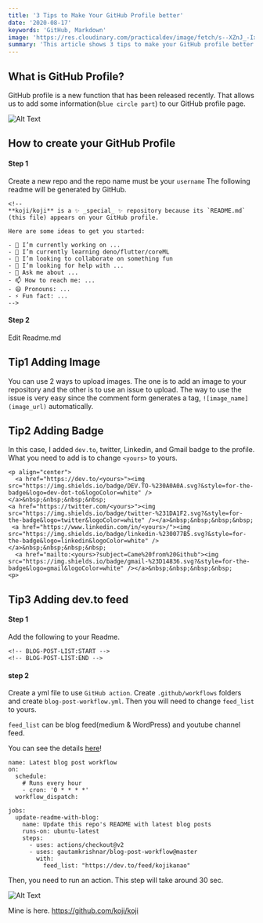 ```yaml
---
title: '3 Tips to Make Your GitHub Profile better'
date: '2020-08-17'
keywords: 'GitHub, Markdown'
image: 'https://res.cloudinary.com/practicaldev/image/fetch/s--XZnJ_-Ix--/c_imagga_scale,f_auto,fl_progressive,h_420,q_auto,w_1000/https://dev-to-uploads.s3.amazonaws.com/i/vry0m1ca4jm4n44mi8r4.jpg'
summary: 'This article shows 3 tips to make your GitHub profile better.'
---
```


## What is GitHub Profile?

GitHub profile is a new function that has been released recently. That allows us to add some information(`blue circle part`) to our GitHub profile page.

![Alt Text](https://dev-to-uploads.s3.amazonaws.com/i/w0weflex5f6wynhh8okf.png)

## How to create your GitHub Profile

#### Step 1

Create a new repo and the repo name must be your `username`
The following readme will be generated by GitHub.

```
<!--
**koji/koji** is a ✨ _special_ ✨ repository because its `README.md` (this file) appears on your GitHub profile.

Here are some ideas to get you started:

- 🔭 I’m currently working on ...
- 🌱 I’m currently learning deno/flutter/coreML
- 👯 I’m looking to collaborate on something fun
- 🤔 I’m looking for help with ...
- 💬 Ask me about ...
- 📫 How to reach me: ...
- 😄 Pronouns: ...
- ⚡ Fun fact: ...
-->
```

#### Step 2

Edit Readme.md

## Tip1 Adding Image

You can use 2 ways to upload images.
The one is to add an image to your repository and the other is to use an issue to upload. The way to use the issue is very easy since the comment form generates a tag, `![image_name](image_url)` automatically.

## Tip2 Adding Badge

In this case, I added `dev.to`, twitter, Linkedin, and Gmail badge to the profile.
What you need to add is to change `<yours>` to yours.

```
<p align="center">
  <a href="https://dev.to/<yours>"><img src="https://img.shields.io/badge/DEV.TO-%230A0A0A.svg?&style=for-the-badge&logo=dev-dot-to&logoColor=white" />       </a>&nbsp;&nbsp;&nbsp;&nbsp;
<a href="https://twitter.com/<yours>"><img src="https://img.shields.io/badge/twitter-%231DA1F2.svg?&style=for-the-badge&logo=twitter&logoColor=white" /></a>&nbsp;&nbsp;&nbsp;&nbsp;
 <a href="https://www.linkedin.com/in/<yours>/"><img src="https://img.shields.io/badge/linkedin-%230077B5.svg?&style=for-the-badge&logo=linkedin&logoColor=white" /></a>&nbsp;&nbsp;&nbsp;&nbsp;
  <a href="mailto:<yours>?subject=Came%20from%20Github"><img src="https://img.shields.io/badge/gmail-%23D14836.svg?&style=for-the-badge&logo=gmail&logoColor=white" /></a>&nbsp;&nbsp;&nbsp;&nbsp;
<p>
```

## Tip3 Adding dev.to feed

#### Step 1

Add the following to your Readme.

```
<!-- BLOG-POST-LIST:START -->
<!-- BLOG-POST-LIST:END -->
```

#### step 2

Create a yml file to use `GitHub action`.
Create `.github/workflows` folders and create `blog-post-workflow.yml`.
Then you will need to change `feed_list` to yours.

`feed_list` can be blog feed(medium & WordPress) and youtube channel feed.

You can see the details [here](https://github.com/gautamkrishnar/blog-post-workflow)!

```
name: Latest blog post workflow
on:
  schedule:
    # Runs every hour
    - cron: '0 * * * *'
  workflow_dispatch:

jobs:
  update-readme-with-blog:
    name: Update this repo's README with latest blog posts
    runs-on: ubuntu-latest
    steps:
      - uses: actions/checkout@v2
      - uses: gautamkrishnar/blog-post-workflow@master
        with:
          feed_list: "https://dev.to/feed/kojikanao"
```

Then, you need to run an action. This step will take around 30 sec.

![Alt Text](https://dev-to-uploads.s3.amazonaws.com/i/r89nqz4fiyvh0p1i5j52.png)

Mine is here.
https://github.com/koji/koji
